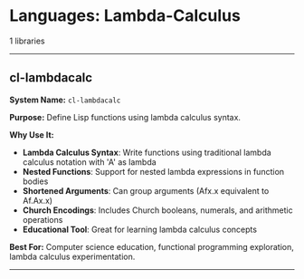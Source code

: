# Languages: Lambda-Calculus

1 libraries

---

## cl-lambdacalc

**System Name:** `cl-lambdacalc`

**Purpose:** Define Lisp functions using lambda calculus syntax.

**Why Use It:**
- **Lambda Calculus Syntax**: Write functions using traditional lambda calculus notation with 'A' as lambda
- **Nested Functions**: Support for nested lambda expressions in function bodies
- **Shortened Arguments**: Can group arguments (Afx.x equivalent to Af.Ax.x)
- **Church Encodings**: Includes Church booleans, numerals, and arithmetic operations
- **Educational Tool**: Great for learning lambda calculus concepts

**Best For:** Computer science education, functional programming exploration, lambda calculus experimentation.

---


